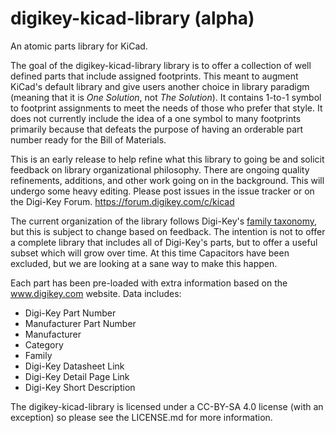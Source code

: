 # digikey-kicad-library (alpha)
An atomic parts library for KiCad.

The goal of the digikey-kicad-library library is to offer a collection of well defined parts that include assigned footprints.  This meant to augment KiCad's default library and give users another choice in library paradigm (meaning that it is *One Solution*, not *The Solution*).  It contains 1-to-1 symbol to footprint assignments to meet the needs of those who prefer that style.  It does not currently include the idea of a one symbol to many footprints primarily because that defeats the purpose of having an orderable part number ready for the Bill of Materials.  

This is an early release to help refine what this library to going be and solicit feedback on library organizational philosophy. There are ongoing quality refinements, additions, and other work going on in the background.  This will undergo some heavy editing.  Please post issues in the issue tracker or on the Digi-Key Forum. https://forum.digikey.com/c/kicad

The current organization of the library follows Digi-Key's [family taxonomy](http://www.eewiki.net/display/Resources/Become+a+Digi-Key+Master#BecomeaDigi-KeyMaster-Digi-KeyTerminology), but this is subject to change based on feedback.  The intention is not to offer a complete library that includes all of Digi-Key's parts, but to offer a useful subset which will grow over time.  At this time Capacitors have been excluded, but we are looking at a sane way to make this happen.

Each part has been pre-loaded with extra information based on the www.digikey.com website.  Data includes:

- Digi-Key Part Number
- Manufacturer Part Number
- Manufacturer
- Category
- Family
- Digi-Key Datasheet Link
- Digi-Key Detail Page Link
- Digi-Key Short Description

The digikey-kicad-library is licensed under a CC-BY-SA 4.0 license (with an exception) so please see the LICENSE.md for more information.

